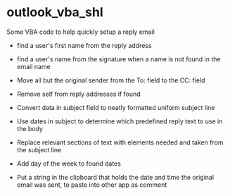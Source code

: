 # outlook_vba_shl
Some VBA code to help quickly setup a reply email

- find a user's first name from the reply address 
- find a user's name from the signature when a name is not found in the email name

- Move all but the original sender from the To: field to the CC: field
- Remove self from reply addresses if found

- Convert data in subject field to neatly formatted uniform subject line
- Use dates in subject to determine which predefined reply text to use in the body
- Replace relevant sections of text with elements needed and taken from the subject line

- Add day of the week to found dates

- Put a string in the clipboard that holds the date and time the original email was sent, to paste into other app as comment

